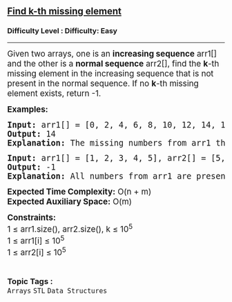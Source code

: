 <h2><a href="https://www.geeksforgeeks.org/problems/find-k-th-missing-element2556/1?page=1&sprint=75c06846e120232bd974259c168b0080&sortBy=submissions">Find k-th missing element</a></h2><h3>Difficulty Level : Difficulty: Easy</h3><hr><div class="problems_problem_content__Xm_eO"><p><span style="font-size: 14pt;">Given two arrays, one is an <strong>increasing sequence</strong> arr1[] and the other is a <strong>normal sequence</strong> arr2[], find the <strong>k</strong>-th missing element in the increasing sequence that is not present in the normal sequence. If no <strong>k</strong>-th missing element exists, return -1.</span></p>
<p><span style="font-size: 14pt;"><strong>Examples:</strong></span></p>
<pre><span style="font-size: 14pt;"><strong>Input:</strong> arr1[] = [0, 2, 4, 6, 8, 10, 12, 14, 15], arr2[] = [4, 10, 6, 8, 12], k = 3</span><br><span style="font-size: 14pt;"><strong>Output:</strong> 14</span><br><span style="font-size: 14pt;"><strong>Explanation:</strong> The missing numbers from arr1 that are not in arr2 are [0, 2, 14, 15]. The 3rd missing number is 14.</span></pre>
<pre><span style="font-size: 14pt;"><strong>Input:</strong> arr1[] = [1, 2, 3, 4, 5], arr2[] = [5, 4, 3, 1, 2], k = 3</span><br><span style="font-size: 14pt;"><strong>Output:</strong> -1</span><br><span style="font-size: 14pt;"><strong>Explanation:</strong> All numbers from arr1 are present in arr2, so there is no missing element.</span></pre>
<p><span style="font-size: 14pt;"><strong>Expected Time Complexity:</strong> O(n + m)</span><br><span style="font-size: 14pt;"><strong>Expected Auxiliary Space:</strong> O(m)</span></p>
<p><span style="font-size: 14pt;"><strong>Constraints:<br></strong></span><span style="font-size: 14pt;">1 ≤ arr1.size(), arr2.size(), k ≤ 10<sup>5</sup><br></span><span style="font-size: 14pt;">1 ≤ arr1[i] ≤ 10<sup>5</sup><br></span><span style="font-size: 14pt;">1 ≤ arr2[i] ≤ 10<sup>5</sup></span></p></div><br><p><span style=font-size:18px><strong>Topic Tags : </strong><br><code>Arrays</code>&nbsp;<code>STL</code>&nbsp;<code>Data Structures</code>&nbsp;